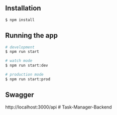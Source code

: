 ## Installation

```bash
$ npm install
```

## Running the app

```bash
# development
$ npm run start

# watch mode
$ npm run start:dev

# production mode
$ npm run start:prod
```

## Swagger

http://localhost:3000/api
#   T a s k - M a n a g e r - B a c k e n d  
 
